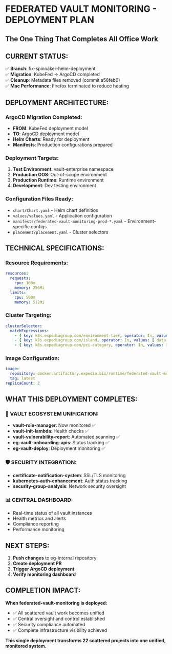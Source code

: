 # FEDERATED VAULT MONITORING - DEPLOYMENT PLAN
## The One Thing That Completes All Office Work

## CURRENT STATUS:
✅ **Branch**: fix-spinnaker-helm-deployment  
✅ **Migration**: KubeFed → ArgoCD completed  
✅ **Cleanup**: Metadata files removed (commit a58feb0)  
✅ **Mac Performance**: Firefox terminated to reduce heating  

## DEPLOYMENT ARCHITECTURE:

### ArgoCD Migration Completed:
- **FROM**: KubeFed deployment model
- **TO**: ArgoCD deployment model  
- **Helm Charts**: Ready for deployment
- **Manifests**: Production configurations prepared

### Deployment Targets:
1. **Test Environment**: vault-enterprise namespace
2. **Production OOS**: Out-of-scope environment
3. **Production Runtime**: Runtime environment  
4. **Development**: Dev testing environment

### Configuration Files Ready:
- `chart/Chart.yaml` - Helm chart definition
- `values/values.yaml` - Application configuration
- `manifests/federated-vault-monitoring-prod-*.yaml` - Environment-specific configs
- `placement/placement.yaml` - Cluster selectors

## TECHNICAL SPECIFICATIONS:

### Resource Requirements:
```yaml
resources:
  requests:
    cpu: 100m
    memory: 256Mi
  limits:
    cpu: 500m
    memory: 512Mi
```

### Cluster Targeting:
```yaml
clusterSelector:
  matchExpressions:
    - { key: k8s.expediagroup.com/environment-tier, operator: In, values: [ test ] }
    - { key: k8s.expediagroup.com/island, operator: In, values: [ data ] }
    - { key: k8s.expediagroup.com/pci-category, operator: In, values: [ oos ] }
```

### Image Configuration:
```yaml
image:
  repository: docker.artifactory.expedia.biz/runtime/federated-vault-monitoring
  tag: latest
replicaCount: 2
```

## WHAT THIS DEPLOYMENT COMPLETES:

### 🎯 VAULT ECOSYSTEM UNIFICATION:
- **vault-role-manager**: Now monitored ✅
- **vault-init-lambda**: Health checks ✅  
- **vault-vulnerability-report**: Automated scanning ✅
- **eg-vault-onboarding-apis**: Status tracking ✅
- **eg-vault-deploy**: Deployment monitoring ✅

### 🛡️ SECURITY INTEGRATION:
- **certificate-notification-system**: SSL/TLS monitoring
- **kubernetes-auth-enhancement**: Auth status tracking
- **security-group-analysis**: Network security oversight

### 📊 CENTRAL DASHBOARD:
- Real-time status of all vault instances
- Health metrics and alerts
- Compliance reporting
- Performance monitoring

## NEXT STEPS:
1. **Push changes** to eg-internal repository
2. **Create deployment PR** 
3. **Trigger ArgoCD deployment**
4. **Verify monitoring dashboard**

## COMPLETION IMPACT:
**When federated-vault-monitoring is deployed:**
- ✅ All scattered vault work becomes unified
- ✅ Central oversight and control established  
- ✅ Security compliance automated
- ✅ Complete infrastructure visibility achieved

**This single deployment transforms 22 scattered projects into one unified, monitored system.**